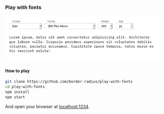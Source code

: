 ### Play with fonts

![Screenshot](screen.png)

#### How to play

```bash
git clone https://github.com/border-radius/play-with-fonts
cd play-with-fonts
npm install
npm start
```

And open your browser at [localhost:1234](http://localhost:1234).